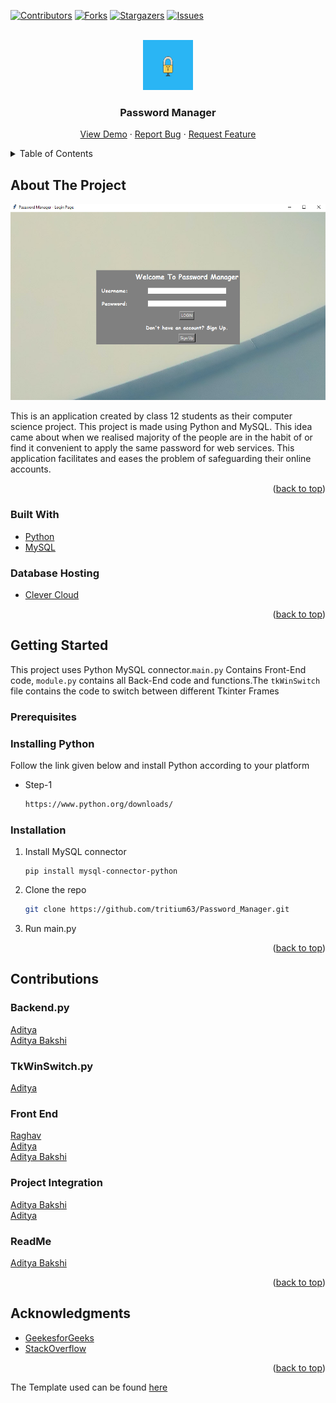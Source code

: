 <div id="top"></div>

[![Contributors][contributors-shield]][contributors-url]
[![Forks][forks-shield]][forks-url]
[![Stargazers][stars-shield]][stars-url]
[![Issues][issues-shield]][issues-url]


<!-- PROJECT LOGO -->
<br />
<div align="center">
  <a href="https://github.com/tritium63/Password_Manager">
    <img src="https://github.com/tritium63/Password_Manager/blob/master/images/Logo.gif" alt="Logo" width="80" height="80">
  </a>

  <h3 align="center">Password Manager</h3>

  <p align="center">
    <a href="https://github.com/tritium63/Password_Manager">View Demo</a>
    ·
    <a href="https://github.com/tritium63/Password_Manager/issues">Report Bug</a>
    ·
    <a href="https://github.com/othneildrew/Best-README-Template/issues">Request Feature</a>
  </p>
</div>



<!-- TABLE OF CONTENTS -->
<details>
  <summary>Table of Contents</summary>
  <ol>
    <li>
      <a href="#about-the-project">About The Project</a>
      <ul>
        <li><a href="#built-with">Built With</a></li>
      </ul>
    </li>
    <li>
      <a href="#getting-started">Getting Started</a>
      <ul>
        <li><a href="#prerequisites">Prerequisites</a></li>
        <li><a href="#installation">Installation</a></li>
      </ul>
    </li>
    <li><a href="#contributions">Contributions</a></li>
    <li><a href="#acknowledgments">Acknowledgments</a></li>
  </ol>
</details>



<!-- ABOUT THE PROJECT -->
## About The Project

![Product Name Screen Shot][product-screenshot]

This is an application created by class 12 students as their computer science project. This project is made using Python and MySQL. This idea came about when we realised majority of the people are in the habit of or find it convenient to apply the same password for web services. This application facilitates and eases the problem of safeguarding their online accounts.

<p align="right">(<a href="#top">back to top</a>)</p>



### Built With

* [Python](https://www.python.org/)
* [MySQL](https://www.mysql.com/)


### Database Hosting
* [Clever Cloud](https://www.clever-cloud.com/)
<p align="right">(<a href="#top">back to top</a>)</p>



<!-- GETTING STARTED -->
## Getting Started

This project uses Python MySQL connector.```main.py``` Contains Front-End code, ```module.py``` contains all Back-End code and functions.The ```tkWinSwitch``` file contains the code to switch between different Tkinter Frames

### Prerequisites

### Installing Python 
Follow the link given below and install Python according to your platform


* Step-1
  ```sh
  https://www.python.org/downloads/
  ```

### Installation

1. Install MySQL connector
    ```
    pip install mysql-connector-python
    ```

2. Clone the repo
   ```sh
   git clone https://github.com/tritium63/Password_Manager.git
   ```
3. Run main.py


<p align="right">(<a href="#top">back to top</a>)</p>




<!-- CONTRIBUTIONS -->
## Contributions

### Backend.py
  [Aditya](https://github.com/adityasabkb)<br>
  [Aditya Bakshi](https://github.com/ad1ttyya)

### TkWinSwitch.py 
  [Aditya](https://github.com/adityasabkb)

### Front End 
  [Raghav](https://github.com/Raghav-628)<br>
  [Aditya](https://github.com/adityasabkb)  
  [Aditya Bakshi](https://github.com/ad1ttyya)


### Project Integration 
  [Aditya Bakshi](https://github.com/ad1ttyya)<br> 
  [Aditya](https://github.com/adityasabkb)

### ReadMe
  [Aditya Bakshi](https://github.com/ad1ttyya)

<p align="right">(<a href="#top">back to top</a>)</p>



<!-- ACKNOWLEDGMENTS -->
## Acknowledgments

* [GeekesforGeeks](https://www.geeksforgeeks.org/)
* [StackOverflow](https://stackoverflow.com/)

<p align="right">(<a href="#top">back to top</a>)</p>

The Template used can be found [here](https://github.com/othneildrew/Best-README-Template)

<!-- MARKDOWN LINKS & IMAGES -->
<!-- https://www.markdownguide.org/basic-syntax/#reference-style-links -->
[contributors-shield]: https://img.shields.io/github/contributors/tritium63/Password_Manager.svg?style=for-the-badge
[contributors-url]: https://github.com/tritium63/Password_Manager/graphs/contributors
[forks-shield]: https://img.shields.io/github/forks/tritium63/Password_Manager.svg?style=for-the-badge
[forks-url]: https://github.com/tritium63/Password_Manager/network/members
[stars-shield]: https://img.shields.io/github/stars/tritium63/Password_Manager.svg?style=for-the-badge
[stars-url]: https://github.com/tritium63/Password_Manager/stargazers
[issues-shield]: https://img.shields.io/github/issues/tritium63/Password_Manager.svg?style=for-the-badge
[issues-url]: https://github.com/tritium63/Password_Manager/issues
[product-screenshot]: images/screenshot.png
